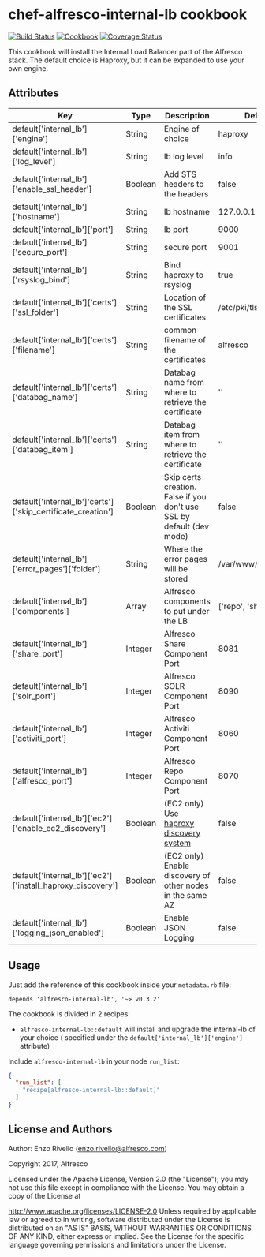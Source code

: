 # chef-alfresco-internal-lb cookbook

[![Build Status](https://travis-ci.org/Alfresco/chef-alfresco-internal-lb.svg)](https://travis-ci.org/Alfresco/chef-alfresco-internal-lb)
[![Cookbook](http://img.shields.io/cookbook/v/alfresco-internal-lb.svg)](https://github.com/Alfresco/chef-alfresco-internal-lb)
[![Coverage Status](https://coveralls.io/repos/github/Alfresco/chef-alfresco-internal-lb/badge.svg)](https://coveralls.io/github/Alfresco/chef-alfresco-internal-lb)

This cookbook will install the Internal Load Balancer part of the Alfresco stack.
The default choice is Haproxy, but it can be expanded to use your own engine.

## Attributes


| Key | Type | Description | Default |
|-----|------|-------------|---------|
| default['internal_lb']['engine'] | String | Engine of choice  | haproxy  |
| default['internal_lb']['log_level'] | String  |  lb log level |  info |
| default['internal_lb']['enable_ssl_header'] | Boolean  |  Add STS headers to the headers |  false |
| default['internal_lb']['hostname']  | String  | lb hostname  |  127.0.0.1 |
| default['internal_lb']['port']  | String  | lb port  |  9000 |
| default['internal_lb']['secure_port']  | String  | secure port  |  9001 |
| default['internal_lb']['rsyslog_bind'] | String | Bind haproxy to rsyslog  | true |
| default['internal_lb']['certs']['ssl_folder'] | String  |  Location of the SSL certificates |  /etc/pki/tls/certs |
| default['internal_lb']['certs']['filename'] | String  | common filename of the certificates | alfresco |
| default['internal_lb']['certs']['databag_name']  | String  | Databag name from where to retrieve the certificate | '' |
| default['internal_lb']['certs']['databag_item']  | String  | Databag item from where to retrieve the certificate  | '' |
| default['internal_lb']'certs']['skip_certificate_creation']| Boolean | Skip certs creation. False if you don't use SSL by default (dev mode) | false  |
| default['internal_lb']['error_pages']['folder'] | String  |  Where the error pages will be stored |  /var/www/html/errors |
| default['internal_lb']['components'] | Array  | Alfresco components to put under the LB | ['repo', 'share', 'solr'] |
| default['internal_lb']['share_port'] | Integer  | Alfresco Share Component Port | 8081 |
| default['internal_lb']['solr_port'] | Integer  | Alfresco SOLR Component Port | 8090 |
| default['internal_lb']['activiti_port'] | Integer  | Alfresco Activiti Component Port | 8060 |
| default['internal_lb']['alfresco_port'] | Integer  | Alfresco Repo Component Port | 8070 |
| default['internal_lb']['ec2']['enable_ec2_discovery'] | Boolean  | (EC2 only) [Use haproxy discovery system](https://github.com/Alfresco/chef-commons/blob/master/recipes/ec2-discovery.rb) | false |
| default['internal_lb']['ec2']['install_haproxy_discovery'] | Boolean  | (EC2 only) Enable discovery of other nodes in the same AZ | false |
| default['internal_lb']['logging_json_enabled'] | Boolean  | Enable JSON Logging | false |
## Usage

Just add the reference of this cookbook inside your `metadata.rb` file:

```
depends 'alfresco-internal-lb', '~> v0.3.2'
```


The cookbook is divided in 2 recipes:

- `alfresco-internal-lb::default` will install and upgrade the internal-lb of your choice ( specified under the `default['internal_lb']['engine']` attribute)

Include `alfresco-internal-lb` in your node `run_list`:

```json
{
  "run_list": [
    "recipe[alfresco-internal-lb::default]"
  ]
}
```

## License and Authors

Author: Enzo Rivello (<enzo.rivello@alfresco.com>)

Copyright 2017, Alfresco

Licensed under the Apache License, Version 2.0 (the "License"); you may not use this file except in compliance with the License. You may obtain a copy of the License at

http://www.apache.org/licenses/LICENSE-2.0
Unless required by applicable law or agreed to in writing, software distributed under the License is distributed on an "AS IS" BASIS, WITHOUT WARRANTIES OR CONDITIONS OF ANY KIND, either express or implied. See the License for the specific language governing permissions and limitations under the License.
